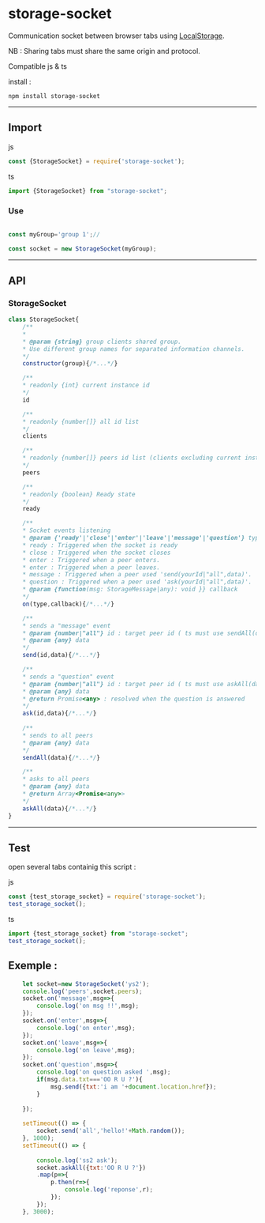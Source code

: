 # storage-socket
Communication socket between browser tabs using <a href="https://developer.mozilla.org/en-US/docs/Web/API/Window/localStorage" target="_blank">LocalStorage</a>.

NB : Sharing tabs must share the same origin and protocol.

Compatible js & ts

install :

`npm install storage-socket`

<hr>

## Import 

js

```javascript
const {StorageSocket} = require('storage-socket');
```
ts
```javascript
import {StorageSocket} from "storage-socket";
```

### Use

```javascript

const myGroup='group 1';//

const socket = new StorageSocket(myGroup);

```

<hr>

## API

### StorageSocket

```javascript
class StorageSocket{
	/**
	* 
	* @param {string} group clients shared group.
	* Use different group names for separated information channels.
	*/
	constructor(group){/*...*/}

	/**
	* readonly {int} current instance id
	*/
	id

	/**
	* readonly {number[]} all id list
	*/
	clients

	/**
	* readonly {number[]} peers id list (clients excluding current instance)
	*/
	peers

	/**
	* readonly {boolean} Ready state
	*/
	ready

	/**
	* Socket events listening
	* @param {'ready'|'close'|'enter'|'leave'|'message'|'question'} type 
	* ready : Triggered when the socket is ready
	* close : Triggered when the socket closes
	* enter : Triggered when a peer enters.
	* enter : Triggered when a peer leaves.
	* message : Triggered when a peer used 'send(yourId|"all",data)'.
	* question : Triggered when a peer used 'ask(yourId|"all",data)'.
	* @param {function(msg: StorageMessage|any): void }} callback 
	*/
	on(type,callback){/*...*/}

	/**
	* sends a "message" event
	* @param {number|"all"} id : target peer id ( ts must use sendAll(data) instead of send("all",data) )
	* @param {any} data 
	*/
	send(id,data){/*...*/}

	/**
	* sends a "question" event 
	* @param {number|"all"} id : target peer id ( ts must use askAll(data) instead of ask("all",data) )
	* @param {any} data 
	* @return Promise<any> : resolved when the question is answered
	*/
	ask(id,data){/*...*/}
	
	/**
	* sends to all peers
	* @param {any} data 
	*/
	sendAll(data){/*...*/}

	/**
	* asks to all peers
	* @param {any} data 
	* @return Array<Promise<any>>
	*/
	askAll(data){/*...*/}
}
```

<hr>

## Test

open several tabs containig this script :

js
```javascript
const {test_storage_socket} = require('storage-socket');
test_storage_socket();
```
ts
```javascript
import {test_storage_socket} from "storage-socket";
test_storage_socket();
```

## Exemple :


```javascript
	let socket=new StorageSocket('ys2');
	console.log('peers',socket.peers);
	socket.on('message',msg=>{
		console.log('on msg !!',msg);
	});
	socket.on('enter',msg=>{
		console.log('on enter',msg);
	});
	socket.on('leave',msg=>{
		console.log('on leave',msg);
	});
	socket.on('question',msg=>{
		console.log('on question asked ',msg);
		if(msg.data.txt==='OO R U ?'){
			msg.send({txt:'i am '+document.location.href});
		}
		
	});
	
	setTimeout(() => { 
		socket.send('all','hello!'+Math.random());
	}, 1000);
	setTimeout(() => { 
		
		console.log('ss2 ask');
		socket.askAll({txt:'OO R U ?'})
		.map(p=>{
			p.then(r=>{
				console.log('reponse',r);
			});
		});
	}, 3000);
```
